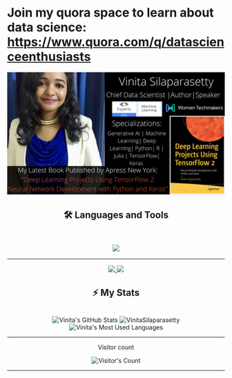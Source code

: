# Join my quora space to learn about data science: https://www.quora.com/q/datascienceenthusiasts
<img src="https://github.com/VinitaSilaparasetty/vinitasilaparasetty/blob/master/intro.png?raw=true" alt="Welcome!">
<div align="center"> 
 
 ## 🛠️ Languages and Tools
<br>

<p align="center">
  <img src="https://skillicons.dev/icons?i=python,r,tensorflow,mysql,julia" />
</p>


<hr>
<div align="center">
  <a href="vinitasilaparasetty@gmail.com">
    <img src="https://img.shields.io/badge/Gmail-333333?style=for-the-badge&logo=gmail&logoColor=red" />
  </a>
  <a href="https://www.linkedin.com/in/vinita-silaparasetty/" target="_blank">
    <img src="https://img.shields.io/badge/LinkedIn-0077B5?style=for-the-badge&logo=linkedin&logoColor=white" target="_blank" />
  </a>
</div>

## ⚡️ My Stats

<br>

<div align=center>
  <img width=390 src="https://github-readme-stats.vercel.app/api?username=VinitaSilaparasetty&theme=transparent&count_private=true&show_icons=true&rank_icon=github&locale=en" alt="Vinita's GitHub Stats" />
  <img width=390 src="https://github-readme-streak-stats.herokuapp.com/?user=VinitaSilaparasetty&theme=transparent&count_private=true&border_radius=10&locale=en" alt="VinitaSilaparasetty" />
  <img width=325 src="https://github-readme-stats.vercel.app/api/top-langs?username=VinitaSilaparasetty&theme=transparent&layout=donut&hide=css&langs_count=8&border_radius=10&show_icons=true&locale=en" alt="Vinita's Most Used Languages" />
</div>

<hr>

<p align="center">Visitor count</p>
<p align="center">
  <img src="https://profile-counter.glitch.me/VinitaSilaparasetty/count.svg" alt="Visitor's Count" />
</p>
<hr>

